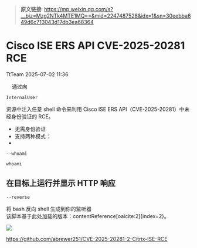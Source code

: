 > **原文链接**: https://mp.weixin.qq.com/s?__biz=Mzg2NTk4MTE1MQ==&mid=2247487528&idx=1&sn=30eebba649d6c713043d17db3ea68364

#  Cisco ISE ERS ​​API CVE-2025-20281 RCE  
 TtTeam   2025-07-02 11:36  
  
    通过向
```
InternalUser
```

资源中注入任意 shell 命令来利用 Cisco ISE ERS API（CVE-2025-20281）中未经身份验证的 RCE。  
- 无需身份验证  
- 支持两种模式：  
- 
```
--whoami
```


```
whoami
```

在目标上运行并显示 HTTP 响应  
- 
```
--reverse
```

将 bash 反向 shell 生成到你的监听器  
该脚本基于此处加载的版本：contentReference[oaicite:2]{index=2}。  
  
![](https://mmbiz.qpic.cn/sz_mmbiz_png/0HlywncJbB11HSG3tPiabteicreDYobJr42icCOM2OklhfTlBib9vceF7Z5nHOdUfFycicQquSeg24jzuF1SCibL1IYA/640?wx_fmt=png&from=appmsg "")  
  
  
https://github.com/abrewer251/CVE-2025-20281-2-Citrix-ISE-RCE  
  
